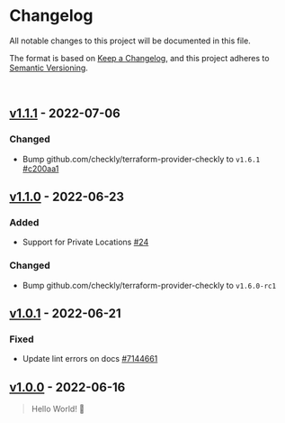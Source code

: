 # Changelog
All notable changes to this project will be documented in this file.

The format is based on [Keep a Changelog](https://keepachangelog.com/en/1.0.0/),
and this project adheres to [Semantic Versioning](https://semver.org/spec/v2.0.0.html).

<br>

## [v1.1.1](https://github.com/checkly/pulumi-checkly/releases/tag/v1.1.2) - 2022-07-06

### Changed
- Bump github.com/checkly/terraform-provider-checkly to `v1.6.1` [#c200aa1](https://github.com/checkly/pulumi-checkly/commit/c200aa1)

## [v1.1.0](https://github.com/checkly/pulumi-checkly/releases/tag/v1.1.0) - 2022-06-23

### Added
- Support for Private Locations [#24](https://github.com/checkly/pulumi-checkly/issues/24)

### Changed
- Bump github.com/checkly/terraform-provider-checkly to `v1.6.0-rc1`

## [v1.0.1](https://github.com/checkly/pulumi-checkly/releases/tag/v1.0.1) - 2022-06-21

### Fixed
- Update lint errors on docs [#7144661](https://github.com/checkly/pulumi-checkly/commit/714466136478e4e42c2e4664cf5e82ee59e189c6)

## [v1.0.0](https://github.com/checkly/pulumi-checkly/releases/tag/v1.0.0) - 2022-06-16

> Hello World! 👋
